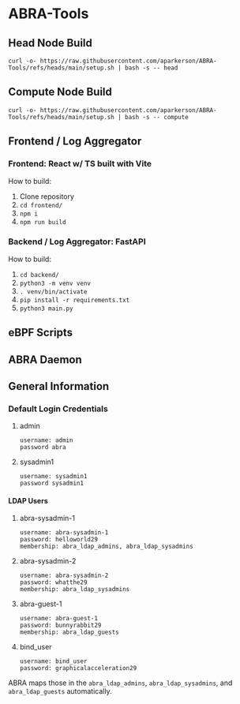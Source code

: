# ABRA-Tools

## Head Node Build
```curl -o- https://raw.githubusercontent.com/aparkerson/ABRA-Tools/refs/heads/main/setup.sh | bash -s -- head```

## Compute Node Build
```curl -o- https://raw.githubusercontent.com/aparkerson/ABRA-Tools/refs/heads/main/setup.sh | bash -s -- compute```

## Frontend / Log Aggregator

### Frontend: React w/ TS built with Vite

How to build:

1. Clone repository
2. ```cd frontend/```
3. ```npm i```
4. ```npm run build```

### Backend / Log Aggregator: FastAPI

How to build:

1. ```cd backend/```
2. ```python3 -m venv venv```
3. ```. venv/bin/activate```
4. ```pip install -r requirements.txt```
5. ```python3 main.py```

## eBPF Scripts

## ABRA Daemon

## General Information

### Default Login Credentials

1. admin

    ```text
    username: admin
    password abra
    ```

2. sysadmin1

    ```text
    username: sysadmin1
    password sysadmin1
    ```

#### LDAP Users

1. abra-sysadmin-1

    ```text
    username: abra-sysadmin-1
    password: helloworld29
    membership: abra_ldap_admins, abra_ldap_sysadmins
    ```

2. abra-sysadmin-2

    ```text
    username: abra-sysadmin-2
    password: whatthe29
    membership: abra_ldap_sysadmins
    ```

3. abra-guest-1

    ```text
    username: abra-guest-1
    password: bunnyrabbit29
    membership: abra_ldap_guests
    ```

4. bind_user

    ```text
    username: bind_user
    password: graphicalacceleration29
    ```

ABRA maps those in the ```abra_ldap_admins```, ```abra_ldap_sysadmins```, and ```abra_ldap_guests``` automatically.
